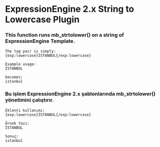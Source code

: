 # ExpressionEngine 2.x String to Lowercase Plugin


### This function runs mb_strtolower() on a string of ExpressionEngine Template.
```
The tag pair is simply:
{exp:lowercase}İSTANBUL{/exp:lowercase}

Example usage:
İSTANBUL

becomes:
istanbul
```




### Bu işlem ExpressionEngine 2.x şablonlarında mb_strtolower() yönetimini çalıştırır.
```
Eklenti kullanımı:
{exp:lowercase}İSTANBUL{/exp:lowercase}

Örnek Yazı:
İSTANBUL

Sonuç:
istanbul
```
